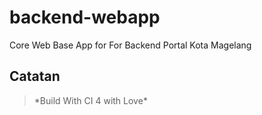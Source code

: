 # backend-webapp

Core Web Base App for For Backend Portal Kota Magelang

## Catatan

<blockquote>*Build With CI 4 with Love*</blockquote>
